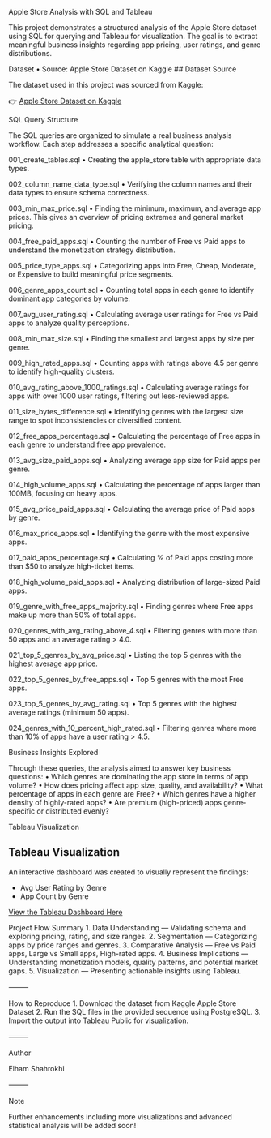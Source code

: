 Apple Store Analysis with SQL and Tableau

This project demonstrates a structured analysis of the Apple Store dataset using SQL for querying and Tableau for visualization. The goal is to extract meaningful business insights regarding app pricing, user ratings, and genre distributions.

Dataset
	•	Source: Apple Store Dataset on Kaggle
	## Dataset Source

The dataset used in this project was sourced from Kaggle:

👉 [Apple Store Dataset on Kaggle](https://www.kaggle.com/datasets/ramamet4/app-store-apple-data-set-10k-apps)

SQL Query Structure

The SQL queries are organized to simulate a real business analysis workflow. Each step addresses a specific analytical question:

001_create_tables.sql
	•	Creating the apple_store table with appropriate data types.

002_column_name_data_type.sql
	•	Verifying the column names and their data types to ensure schema correctness.

003_min_max_price.sql
	•	Finding the minimum, maximum, and average app prices. This gives an overview of pricing extremes and general market pricing.

004_free_paid_apps.sql
	•	Counting the number of Free vs Paid apps to understand the monetization strategy distribution.

005_price_type_apps.sql
	•	Categorizing apps into Free, Cheap, Moderate, or Expensive to build meaningful price segments.

006_genre_apps_count.sql
	•	Counting total apps in each genre to identify dominant app categories by volume.

007_avg_user_rating.sql
	•	Calculating average user ratings for Free vs Paid apps to analyze quality perceptions.

008_min_max_size.sql
	•	Finding the smallest and largest apps by size per genre.

009_high_rated_apps.sql
	•	Counting apps with ratings above 4.5 per genre to identify high-quality clusters.

010_avg_rating_above_1000_ratings.sql
	•	Calculating average ratings for apps with over 1000 user ratings, filtering out less-reviewed apps.

011_size_bytes_difference.sql
	•	Identifying genres with the largest size range to spot inconsistencies or diversified content.

012_free_apps_percentage.sql
	•	Calculating the percentage of Free apps in each genre to understand free app prevalence.

013_avg_size_paid_apps.sql
	•	Analyzing average app size for Paid apps per genre.

014_high_volume_apps.sql
	•	Calculating the percentage of apps larger than 100MB, focusing on heavy apps.

015_avg_price_paid_apps.sql
	•	Calculating the average price of Paid apps by genre.

016_max_price_apps.sql
	•	Identifying the genre with the most expensive apps.

017_paid_apps_percentage.sql
	•	Calculating % of Paid apps costing more than $50 to analyze high-ticket items.

018_high_volume_paid_apps.sql
	•	Analyzing distribution of large-sized Paid apps.

019_genre_with_free_apps_majority.sql
	•	Finding genres where Free apps make up more than 50% of total apps.

020_genres_with_avg_rating_above_4.sql
	•	Filtering genres with more than 50 apps and an average rating > 4.0.

021_top_5_genres_by_avg_price.sql
	•	Listing the top 5 genres with the highest average app price.

022_top_5_genres_by_free_apps.sql
	•	Top 5 genres with the most Free apps.

023_top_5_genres_by_avg_rating.sql
	•	Top 5 genres with the highest average ratings (minimum 50 apps).

024_genres_with_10_percent_high_rated.sql
	•	Filtering genres where more than 10% of apps have a user rating > 4.5.

Business Insights Explored

Through these queries, the analysis aimed to answer key business questions:
	•	Which genres are dominating the app store in terms of app volume?
	•	How does pricing affect app size, quality, and availability?
	•	What percentage of apps in each genre are Free?
	•	Which genres have a higher density of highly-rated apps?
	•	Are premium (high-priced) apps genre-specific or distributed evenly?

Tableau Visualization

## Tableau Visualization
An interactive dashboard was created to visually represent the findings:
- Avg User Rating by Genre
- App Count by Genre

[View the Tableau Dashboard Here](https://public.tableau.com/views/Book1_17543061918040/MobileAppStore?:language=en-US&publish=yes&:sid=&:redirect=auth&:display_count=n&:origin=viz_share_link)

Project Flow Summary
	1.	Data Understanding — Validating schema and exploring pricing, rating, and size ranges.
	2.	Segmentation — Categorizing apps by price ranges and genres.
	3.	Comparative Analysis — Free vs Paid apps, Large vs Small apps, High-rated apps.
	4.	Business Implications — Understanding monetization models, quality patterns, and potential market gaps.
	5.	Visualization — Presenting actionable insights using Tableau.

⸻

How to Reproduce
	1.	Download the dataset from Kaggle Apple Store Dataset
	2.	Run the SQL files in the provided sequence using PostgreSQL.
	3.	Import the output into Tableau Public for visualization.

⸻

Author

Elham Shahrokhi

⸻

Note

Further enhancements including more visualizations and advanced statistical analysis will be added soon!